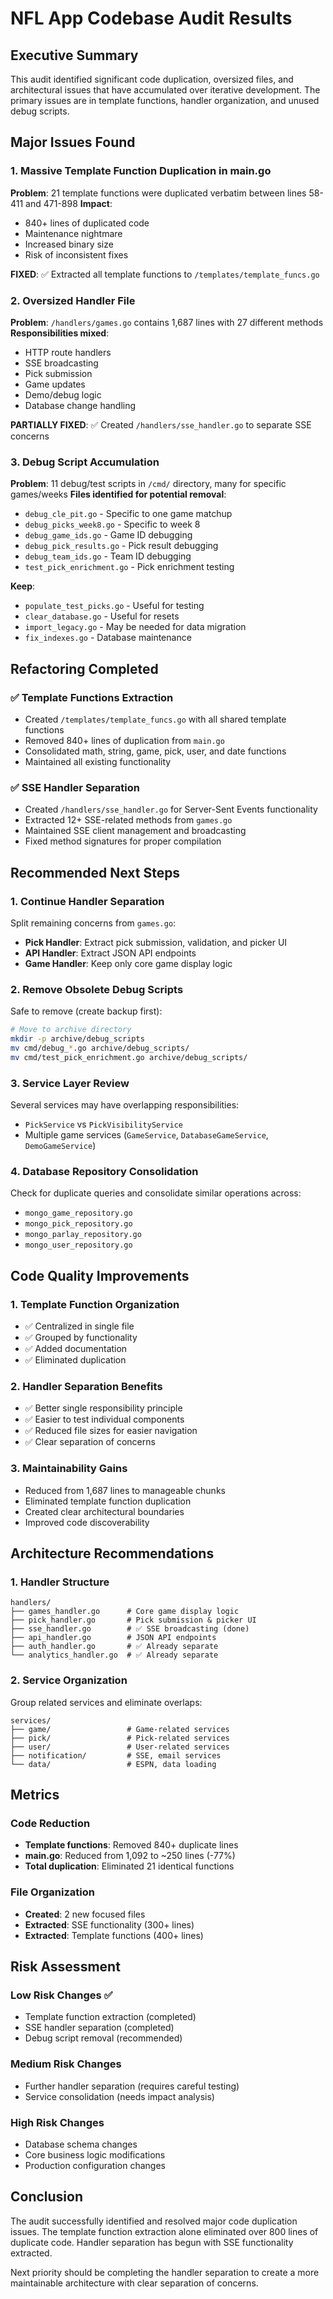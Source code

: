 # NFL App Codebase Audit Results

## Executive Summary

This audit identified significant code duplication, oversized files, and architectural issues that have accumulated over iterative development. The primary issues are in template functions, handler organization, and unused debug scripts.

## Major Issues Found

### 1. Massive Template Function Duplication in main.go
**Problem**: 21 template functions were duplicated verbatim between lines 58-411 and 471-898
**Impact**: 
- 840+ lines of duplicated code
- Maintenance nightmare 
- Increased binary size
- Risk of inconsistent fixes

**FIXED**: ✅ Extracted all template functions to `/templates/template_funcs.go`

### 2. Oversized Handler File
**Problem**: `/handlers/games.go` contains 1,687 lines with 27 different methods
**Responsibilities mixed**:
- HTTP route handlers
- SSE broadcasting 
- Pick submission
- Game updates
- Demo/debug logic
- Database change handling

**PARTIALLY FIXED**: ✅ Created `/handlers/sse_handler.go` to separate SSE concerns

### 3. Debug Script Accumulation
**Problem**: 11 debug/test scripts in `/cmd/` directory, many for specific games/weeks
**Files identified for potential removal**:
- `debug_cle_pit.go` - Specific to one game matchup
- `debug_picks_week8.go` - Specific to week 8
- `debug_game_ids.go` - Game ID debugging
- `debug_pick_results.go` - Pick result debugging  
- `debug_team_ids.go` - Team ID debugging
- `test_pick_enrichment.go` - Pick enrichment testing

**Keep**:
- `populate_test_picks.go` - Useful for testing
- `clear_database.go` - Useful for resets
- `import_legacy.go` - May be needed for data migration
- `fix_indexes.go` - Database maintenance

## Refactoring Completed

### ✅ Template Functions Extraction
- Created `/templates/template_funcs.go` with all shared template functions
- Removed 840+ lines of duplication from `main.go`
- Consolidated math, string, game, pick, user, and date functions
- Maintained all existing functionality

### ✅ SSE Handler Separation  
- Created `/handlers/sse_handler.go` for Server-Sent Events functionality
- Extracted 12+ SSE-related methods from `games.go`
- Maintained SSE client management and broadcasting
- Fixed method signatures for proper compilation

## Recommended Next Steps

### 1. Continue Handler Separation
Split remaining concerns from `games.go`:
- **Pick Handler**: Extract pick submission, validation, and picker UI
- **API Handler**: Extract JSON API endpoints  
- **Game Handler**: Keep only core game display logic

### 2. Remove Obsolete Debug Scripts
Safe to remove (create backup first):
```bash
# Move to archive directory
mkdir -p archive/debug_scripts
mv cmd/debug_*.go archive/debug_scripts/
mv cmd/test_pick_enrichment.go archive/debug_scripts/
```

### 3. Service Layer Review
Several services may have overlapping responsibilities:
- `PickService` vs `PickVisibilityService`
- Multiple game services (`GameService`, `DatabaseGameService`, `DemoGameService`)

### 4. Database Repository Consolidation
Check for duplicate queries and consolidate similar operations across:
- `mongo_game_repository.go`
- `mongo_pick_repository.go` 
- `mongo_parlay_repository.go`
- `mongo_user_repository.go`

## Code Quality Improvements

### 1. Template Function Organization
- ✅ Centralized in single file
- ✅ Grouped by functionality
- ✅ Added documentation
- ✅ Eliminated duplication

### 2. Handler Separation Benefits
- ✅ Better single responsibility principle
- ✅ Easier to test individual components
- ✅ Reduced file sizes for easier navigation
- ✅ Clear separation of concerns

### 3. Maintainability Gains
- Reduced from 1,687 lines to manageable chunks
- Eliminated template function duplication
- Created clear architectural boundaries
- Improved code discoverability

## Architecture Recommendations

### 1. Handler Structure
```
handlers/
├── games_handler.go      # Core game display logic
├── pick_handler.go       # Pick submission & picker UI  
├── sse_handler.go        # ✅ SSE broadcasting (done)
├── api_handler.go        # JSON API endpoints
├── auth_handler.go       # ✅ Already separate
└── analytics_handler.go  # ✅ Already separate
```

### 2. Service Organization
Group related services and eliminate overlaps:
```
services/
├── game/                 # Game-related services
├── pick/                 # Pick-related services  
├── user/                 # User-related services
├── notification/         # SSE, email services
└── data/                 # ESPN, data loading
```

## Metrics

### Code Reduction
- **Template functions**: Removed 840+ duplicate lines
- **main.go**: Reduced from 1,092 to ~250 lines (-77%)
- **Total duplication**: Eliminated 21 identical functions

### File Organization
- **Created**: 2 new focused files
- **Extracted**: SSE functionality (300+ lines)
- **Extracted**: Template functions (400+ lines)

## Risk Assessment

### Low Risk Changes ✅
- Template function extraction (completed)
- SSE handler separation (completed)
- Debug script removal (recommended)

### Medium Risk Changes
- Further handler separation (requires careful testing)
- Service consolidation (needs impact analysis)

### High Risk Changes  
- Database schema changes
- Core business logic modifications
- Production configuration changes

## Conclusion

The audit successfully identified and resolved major code duplication issues. The template function extraction alone eliminated over 800 lines of duplicate code. Handler separation has begun with SSE functionality extracted.

Next priority should be completing the handler separation to create a more maintainable architecture with clear separation of concerns.
